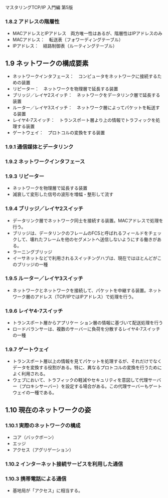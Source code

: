 マスタリングTCP/IP 入門編 第5版

### 1.8.2 アドレスの階層性
- MACアドレスとIPアドレス　両方唯一性はあるが、階層性はIPアドレスのみ
- MACアドレス：　転送表（フォワーディングテーブル）
- IPアドレス：　経路制御表（ルーティングテーブル）

## 1.9 ネットワークの構成要素
- ネットワークインタフェース：　コンピュータをネットワークに接続するための装置
- リピーター：　ネットワークを物理層で延長する装置
- ブリッジ／レイヤ2スイッチ：　ネットワークをデータリンク層で延長する装置
- ルーター／レイヤ3スイッチ：　ネットワーク層によってパケットを転送する装置
- レイヤ4-7スイッチ：　トランスポート層より上の情報でトラフィックを処理する装置
- ゲートウェイ：　プロトコルの変換をする装置

### 1.9.1 通信媒体とデータリンク

### 1.9.2 ネットワークインタフェース

### 1.9.3 リピーター
- ネットワークを物理層で延長する装置
- 減衰して変形した信号の波形を増幅・整形して流す

### 1.9.4 ブリッジ／レイヤ2スイッチ
- データリンク層でネットワーク同士を接続する装置。MACアドレスで処理を行う。
- ブリッジは、データリンクのフレームのFCSと呼ばれるフィールドをチェックして、壊れたフレームを他のセグメントへ送信しないようにする働きがある。
- ラーニングブリッジ
- イーサネットなどで利用されるスイッチングハブは、現在ではほとんどがこのブリッジの一種

### 1.9.5 ルーター／レイヤ3スイッチ
- ネットワークとネットワークを接続して、パケットを中継する装置。ネットワーク層のアドレス（TCP/IPではIPアドレス）で処理を行う。

### 1.9.6 レイヤ4-7スイッチ
- トランスポート層からアプリケー ション層の情報に基づいて配送処理を行う
- ロードバランサーは、複数のサーバーに負荷を分散するレイヤ4-7スイッチの一種

### 1.9.7 ゲートウェイ
- トランスポート層以上の情報を見てパケットを処理するが、それだけでなくデータを変換する役割がある。特に、異なるプロトコルの変換を行うためによく利用される。
- ウェブにおいて、トラフィックの軽減やセキュリティを意図して代理サーバー（プロキシサーバー）を設定する場合がある。この代理サーバーもゲートウェイの一種である。

## 1.10 現在のネットワークの姿
### 1.10.1 実際のネットワークの構成
- コア（バックボーン）
- エッジ
- アクセス（アグリゲーション）

### 1.10.2 インターネット接続サービスを利用した通信

### 1.10.3 携帯電話による通信
- 基地局が「アクセス」に相当する。
